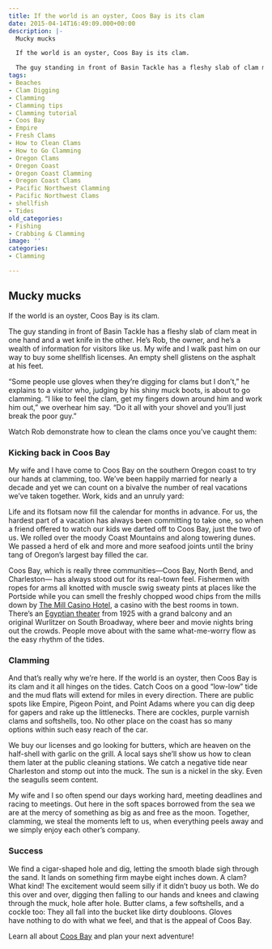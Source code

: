 ```yaml
---
title: If the world is an oyster, Coos Bay is its clam
date: 2015-04-14T16:49:09.000+00:00
description: |-
  Mucky mucks

  If the world is an oyster, Coos Bay is its clam.

  The guy standing in front of Basin Tackle has a fleshy slab of clam meat in one hand and a wet knife in the other. He’s Rob, the owner, and he’s a wealth of information for visitors like us. My wife and I walk past him on our way to buy some shellfish licenses. An empty shell glistens on the asphalt at his feet.
tags:
- Beaches
- Clam Digging
- Clamming
- Clamming tips
- Clamming tutorial
- Coos Bay
- Empire
- Fresh Clams
- How to Clean Clams
- How to Go Clamming
- Oregon Clams
- Oregon Coast
- Oregon Coast Clamming
- Oregon Coast Clams
- Pacific Northwest Clamming
- Pacific Northwest Clams
- shellfish
- Tides
old_categories:
- Fishing
- Crabbing & Clamming
image: ''
categories:
- Clamming

---
```

## Mucky mucks

If the world is an oyster, Coos Bay is its clam.

The guy standing in front of Basin Tackle has a fleshy slab of clam meat in one hand and a wet knife in the other. He’s Rob, the owner, and he’s a wealth of information for visitors like us. My wife and I walk past him on our way to buy some shellfish licenses. An empty shell glistens on the asphalt at his feet.

“Some people use gloves when they’re digging for clams but I don’t,” he explains to a visitor who, judging by his shiny muck boots, is about to go clamming. “I like to feel the clam, get my fingers down around him and work him out,” we overhear him say. “Do it all with your shovel and you’ll just break the poor guy.”

Watch Rob demonstrate how to clean the clams once you’ve caught them:

### Kicking back in Coos Bay

My wife and I have come to Coos Bay on the southern Oregon coast to try our hands at clamming, too. We’ve been happily married for nearly a decade and yet we can count on a bivalve the number of real vacations we’ve taken together. Work, kids and an unruly yard:

Life and its flotsam now fill the calendar for months in advance. For us, the hardest part of a vacation has always been committing to take one, so when a friend offered to watch our kids we darted off to Coos Bay, just the two of us. We rolled over the moody Coast Mountains and along towering dunes. We passed a herd of elk and more and more seafood joints until the briny tang of Oregon’s largest bay filled the car.

Coos Bay, which is really three communities—Coos Bay, North Bend, and Charleston— has always stood out for its real-town feel. Fishermen with ropes for arms all knotted with muscle swig sweaty pints at places like the Portside while you can smell the freshly chopped wood chips from the mills down by [The Mill Casino Hotel](https://www.themillcasino.com/), a casino with the best rooms in town. There’s an <a href="/blog/2016-03-10-local-spotlight-egyptian-theatre/" target="_blank">Egyptian theater</a> from 1925 with a grand balcony and an original Wurlitzer on South Broadway, where beer and movie nights bring out the crowds. People move about with the same what-me-worry flow as the easy rhythm of the tides.

### **Clamming**

And that’s really why we’re here. If the world is an oyster, then Coos Bay is its clam and it all hinges on the tides. Catch Coos on a good “low-low” tide and the mud flats will extend for miles in every direction. There are public spots like Empire, Pigeon Point, and Point Adams where you can dig deep for gapers and rake up the littlenecks. There are cockles, purple varnish clams and softshells, too. No other place on the coast has so many options within such easy reach of the car.

We buy our licenses and go looking for butters, which are heaven on the half-shell with garlic on the grill. A local says she’ll show us how to clean them later at the public cleaning stations. We catch a negative tide near Charleston and stomp out into the muck. The sun is a nickel in the sky. Even the seagulls seem content.

My wife and I so often spend our days working hard, meeting deadlines and racing to meetings. Out here in the soft spaces borrowed from the sea we are at the mercy of something as big as and free as the moon. Together, clamming, we steal the moments left to us, when everything peels away and we simply enjoy each other’s company.

### Success

We find a cigar-shaped hole and dig, letting the smooth blade sigh through the sand. It lands on something firm maybe eight inches down. A clam? What kind! The excitement would seem silly if it didn’t buoy us both. We do this over and over, digging then falling to our hands and knees and clawing through the muck, hole after hole. Butter clams, a few softshells, and a cockle too: They all fall into the bucket like dirty doubloons. Gloves have nothing to do with what we feel, and that is the appeal of Coos Bay.

Learn all about <a href="http://www.oregonsadventurecoast.com/" target="_blank">Coos Bay</a> and plan your next adventure!